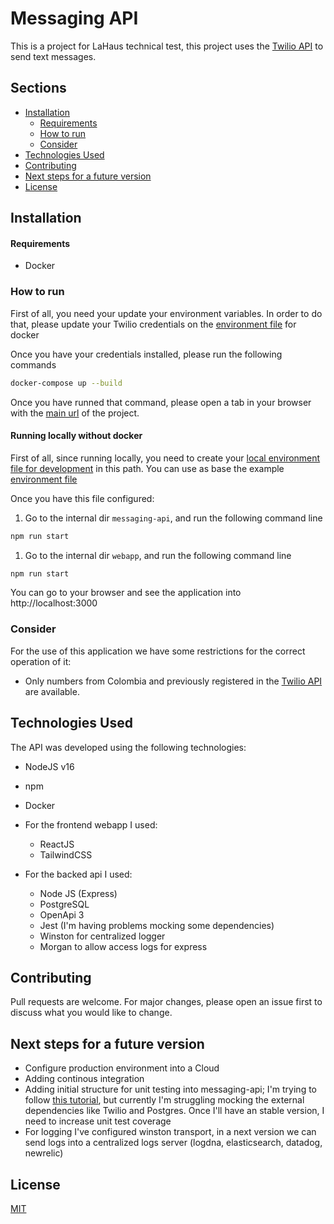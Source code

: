 # Messaging API

This is a project for LaHaus technical test, this project uses the [Twilio API](https://www.twilio.com/es-mx/docs) to send text messages.

## Sections

- [Installation](#installation)
  - [Requirements](#requirements)
  - [How to run](#how-to-run)
  - [Consider](#consider)
- [Technologies Used](#technologies-used)
- [Contributing](#contributing)
- [Next steps for a future version](#next-steps-for-a-future-version)
- [License](#license)

## Installation

#### Requirements

- Docker

### How to run

First of all, you need your update your environment variables. In order to do that, please update your Twilio credentials on the [environment file](messaging-api/src/config/environment/.env.docker) for docker

Once you have your credentials installed, please run the following commands

```sh
docker-compose up --build
```

Once you have runned that command, please open a tab in your browser with the [main url](http://localhost:3000) of the project.

#### Running locally without docker

First of all, since running locally, you need to create your [local environment file for development](messaging-api/src/config/environment/.env.development) in this path. You can use as base the example [environment file](messaging-api/src/config/environment/.env.example)

Once you have this file configured:

1. Go to the internal dir `messaging-api`, and run the following command line

```sh
npm run start
```

1. Go to the internal dir `webapp`, and run the following command line

```sh
npm run start
```

You can go to your browser and see the application into http://localhost:3000

### Consider

For the use of this application we have some restrictions for the correct operation of it:

- Only numbers from Colombia and previously registered in the [Twilio API](https://support.twilio.com/hc/en-us/articles/223180048-Adding-a-Verified-Phone-Number-or-Caller-ID-with-Twilio) are available.

## Technologies Used

The API was developed using the following technologies:

- NodeJS v16
- npm
- Docker

- For the frontend webapp I used:

  - ReactJS
  - TailwindCSS

- For the backed api I used:
  - Node JS (Express)
  - PostgreSQL
  - OpenApi 3
  - Jest (I'm having problems mocking some dependencies)
  - Winston for centralized logger
  - Morgan to allow access logs for express

## Contributing

Pull requests are welcome. For major changes, please open an issue first to discuss what you would like to change.

## Next steps for a future version

- Configure production environment into a Cloud
- Adding continous integration
- Adding initial structure for unit testing into messaging-api; I'm trying to follow [this tutorial](https://www.youtube.com/watch?v=lZJ1mar_znk), but currently I'm struggling mocking the external dependencies like Twilio and Postgres. Once I'll have an stable version, I need to increase unit test coverage
- For logging I've configured winston transport, in a next version we can send logs into a centralized logs server (logdna, elasticsearch, datadog, newrelic)

## License

[MIT](https://choosealicense.com/licenses/mit/)

